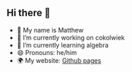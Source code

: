 ## Hi there 👋
- 🙂 My name is Matthew
- 🔭 I’m currently working on cokolwiek
- 🌱 I’m currently learning algebra
- 😄 Pronouns: he/him
- 🌍 My website: [Github pages](https://matkliq.github.io/)
<!--
**Matkliq/matkliq** is a ✨ _special_ ✨ repository because its `README.md` (this file) appears on your GitHub profile.

Here are some ideas to get you started:

- 🔭 I’m currently working on ...
- 🌱 I’m currently learning ...
- 👯 I’m looking to collaborate on ...
- 🤔 I’m looking for help with ...
- 💬 Ask me about ...
- 📫 How to reach me: ...
- 😄 Pronouns: ...
- ⚡ Fun fact: ...
-->
